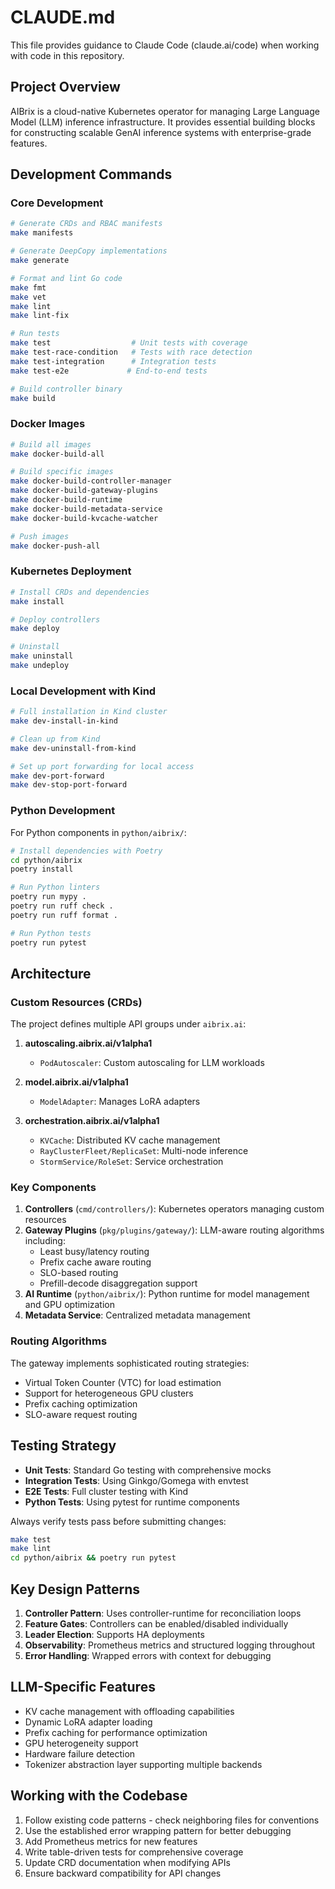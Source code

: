 # CLAUDE.md

This file provides guidance to Claude Code (claude.ai/code) when working with code in this repository.

## Project Overview

AIBrix is a cloud-native Kubernetes operator for managing Large Language Model (LLM) inference infrastructure. It provides essential building blocks for constructing scalable GenAI inference systems with enterprise-grade features.

## Development Commands

### Core Development

```bash
# Generate CRDs and RBAC manifests
make manifests

# Generate DeepCopy implementations
make generate

# Format and lint Go code
make fmt
make vet
make lint
make lint-fix

# Run tests
make test                  # Unit tests with coverage
make test-race-condition   # Tests with race detection
make test-integration      # Integration tests
make test-e2e             # End-to-end tests

# Build controller binary
make build
```

### Docker Images

```bash
# Build all images
make docker-build-all

# Build specific images
make docker-build-controller-manager
make docker-build-gateway-plugins
make docker-build-runtime
make docker-build-metadata-service
make docker-build-kvcache-watcher

# Push images
make docker-push-all
```

### Kubernetes Deployment

```bash
# Install CRDs and dependencies
make install

# Deploy controllers
make deploy

# Uninstall
make uninstall
make undeploy
```

### Local Development with Kind

```bash
# Full installation in Kind cluster
make dev-install-in-kind

# Clean up from Kind
make dev-uninstall-from-kind

# Set up port forwarding for local access
make dev-port-forward
make dev-stop-port-forward
```

### Python Development

For Python components in `python/aibrix/`:

```bash
# Install dependencies with Poetry
cd python/aibrix
poetry install

# Run Python linters
poetry run mypy .
poetry run ruff check .
poetry run ruff format .

# Run Python tests
poetry run pytest
```

## Architecture

### Custom Resources (CRDs)

The project defines multiple API groups under `aibrix.ai`:

1. **autoscaling.aibrix.ai/v1alpha1**
   - `PodAutoscaler`: Custom autoscaling for LLM workloads

2. **model.aibrix.ai/v1alpha1**
   - `ModelAdapter`: Manages LoRA adapters

3. **orchestration.aibrix.ai/v1alpha1**
   - `KVCache`: Distributed KV cache management
   - `RayClusterFleet/ReplicaSet`: Multi-node inference
   - `StormService/RoleSet`: Service orchestration

### Key Components

1. **Controllers** (`cmd/controllers/`): Kubernetes operators managing custom resources
2. **Gateway Plugins** (`pkg/plugins/gateway/`): LLM-aware routing algorithms including:
   - Least busy/latency routing
   - Prefix cache aware routing
   - SLO-based routing
   - Prefill-decode disaggregation support
3. **AI Runtime** (`python/aibrix/`): Python runtime for model management and GPU optimization
4. **Metadata Service**: Centralized metadata management

### Routing Algorithms

The gateway implements sophisticated routing strategies:
- Virtual Token Counter (VTC) for load estimation
- Support for heterogeneous GPU clusters
- Prefix caching optimization
- SLO-aware request routing

## Testing Strategy

- **Unit Tests**: Standard Go testing with comprehensive mocks
- **Integration Tests**: Using Ginkgo/Gomega with envtest
- **E2E Tests**: Full cluster testing with Kind
- **Python Tests**: Using pytest for runtime components

Always verify tests pass before submitting changes:
```bash
make test
make lint
cd python/aibrix && poetry run pytest
```

## Key Design Patterns

1. **Controller Pattern**: Uses controller-runtime for reconciliation loops
2. **Feature Gates**: Controllers can be enabled/disabled individually
3. **Leader Election**: Supports HA deployments
4. **Observability**: Prometheus metrics and structured logging throughout
5. **Error Handling**: Wrapped errors with context for debugging

## LLM-Specific Features

- KV cache management with offloading capabilities
- Dynamic LoRA adapter loading
- Prefix caching for performance optimization
- GPU heterogeneity support
- Hardware failure detection
- Tokenizer abstraction layer supporting multiple backends

## Working with the Codebase

1. Follow existing code patterns - check neighboring files for conventions
2. Use the established error wrapping pattern for better debugging
3. Add Prometheus metrics for new features
4. Write table-driven tests for comprehensive coverage
5. Update CRD documentation when modifying APIs
6. Ensure backward compatibility for API changes